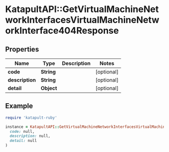 # KatapultAPI::GetVirtualMachineNetworkInterfacesVirtualMachineNetworkInterface404Response

## Properties

| Name | Type | Description | Notes |
| ---- | ---- | ----------- | ----- |
| **code** | **String** |  | [optional] |
| **description** | **String** |  | [optional] |
| **detail** | **Object** |  | [optional] |

## Example

```ruby
require 'katapult-ruby'

instance = KatapultAPI::GetVirtualMachineNetworkInterfacesVirtualMachineNetworkInterface404Response.new(
  code: null,
  description: null,
  detail: null
)
```

